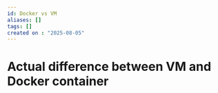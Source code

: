 ```yaml
---
id: Docker vs VM
aliases: []
tags: []
created on : "2025-08-05"
---
```


# Actual difference between VM and Docker container 


